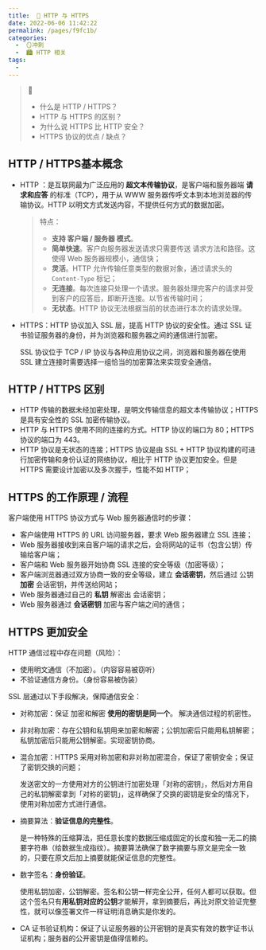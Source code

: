 ```yaml
---
title:  🍎 HTTP 与 HTTPS 
date: 2022-06-06 11:42:22
permalink: /pages/f9fc1b/
categories:
  -  🪞冲刺
  -  🏙 HTTP 相关
tags:
  - 
---
```

> 🍎 
>
> + 什么是 HTTP / HTTPS？
> + HTTP 与 HTTPS 的区别？
> + 为什么说 HTTPS 比 HTTP 安全？
> + HTTPS 协议的优点 / 缺点？



## HTTP / HTTPS基本概念

+ HTTP ：是互联网最为广泛应用的 **超文本传输协议**，是客户端和服务器端 **请求和应答** 的标准（TCP），用于从 WWW 服务器传呼文本到本地浏览器的传输协议。HTTP 以明文方式发送内容，不提供任何方式的数据加密。

  > 特点：
  >
  > + **支持 客户端 / 服务器 模式**。
  > + **简单快速**。客户向服务器发送请求只需要传送 请求方法和路径。这使得 Web 服务器规模小，通信快；
  > + **灵活**。HTTP 允许传输任意类型的数据对象，通过请求头的 `Content-Type` 标记；
  > + **无连接**。每次连接只处理一个请求。服务器处理完客户的请求并受到客户的应答后，即断开连接。以节省传输时间；
  > + **无状态**。HTTP 协议无法根据当前的状态进行本次的请求处理。

+ HTTPS：HTTP 协议加入 SSL 层，提高 HTTP 协议的安全性。通过 SSL 证书验证服务器的身份，并为浏览器和服务器之间的通信进行加密。

  SSL 协议位于 TCP / IP 协议与各种应用协议之间，浏览器和服务器在使用 SSL 建立连接时需要选择一组恰当的加密算法来实现安全通信。



## HTTP / HTTPS 区别

+ HTTP 传输的数据未经加密处理，是明文传输信息的超文本传输协议；HTTPS 是具有安全性的 SSL 加密传输协议。
+ HTTP 与 HTTPS 使用不同的连接的方式。HTTP 协议的端口为 80；HTTPS 协议的端口为 443。
+ HTTP 协议是无状态的连接；HTTPS 协议是由 SSL + HTTP 协议构建的可进行加密传输和身份认证的网络协议，相比于 HTTP 协议更加安全。但是 HTTPS 需要设计加密以及多次握手，性能不如 HTTP；



## HTTPS 的工作原理 / 流程

客户端使用 HTTPS 协议方式与 Web 服务器通信时的步骤：

+ 客户端使用 HTTPS 的 URL 访问服务器，要求 Web 服务器建立 SSL 连接；
+ Web 服务器接收到来自客户端的请求之后，会将网站的证书（包含公钥）传输给客户端；
+ 客户端和 Web 服务器开始协商 SSL 连接的安全等级（加密等级）；
+ 客户端浏览器通过双方协商一致的安全等级，建立 **会话密钥**，然后通过 公钥 **加密** 会话密钥，并传送给网站；
+ Web 服务器通过自己的 **私钥** 解密出 会话密钥；
+ Web 服务器通过 **会话密钥** 加密与客户端之间的通信；



## HTTPS 更加安全

HTTP 通信过程中存在问题（风险）：

+ 使用明文通信（不加密）。（内容容易被窃听）
+ 不验证通信方身份。（身份容易被伪装）



SSL 层通过以下手段解决，保障通信安全：

+ 对称加密：保证 加密和解密 **使用的密钥是同一个**。 解决通信过程的机密性。

+ 非对称加密：存在公钥和私钥用来加密和解密；公钥加密后只能用私钥解密；私钥加密后只能用公钥解密。实现密钥协商。

+ 混合加密：HTTPS 采用对称加密和非对称加密混合，保证了密钥安全；保证了密钥交换的问题；

  发送密文的一方使用对方的公钥进行加密处理「对称的密钥」，然后对方用自己的私钥解密拿到「对称的密钥」，这样确保了交换的密钥是安全的情况下，使用对称加密方式进行通信。

+ 摘要算法：**验证信息的完整性**。

  是一种特殊的压缩算法，把任意长度的数据压缩成固定的长度和独一无二的摘要字符串（给数据生成指纹）。摘要算法确保了数字摘要与原文是完全一致的，只要在原文后加上摘要就能保证信息的完整性。

+ 数字签名：**身份验证**。

  使用私钥加密，公钥解密。签名和公钥一样完全公开，任何人都可以获取。但这个签名只有**用私钥对应的公钥**才能解开，拿到摘要后，再比对原文验证完整性，就可以像签署文件一样证明消息确实是你发的。

+ CA 证书验证机构：保证了认证服务器的公开密钥的是真实有效的数字证书认证机构；服务器的公开密钥是值得信赖的。

  

